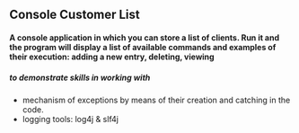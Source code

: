 ## Console Customer List
#### A console application in which you can store a list of clients. Run it and the program will display a list of available commands and examples of their execution: adding a new entry, deleting, viewing
##### to demonstrate skills in working with
- mechanism of exceptions by means of their creation and catching in the code.
- logging tools: log4j & slf4j